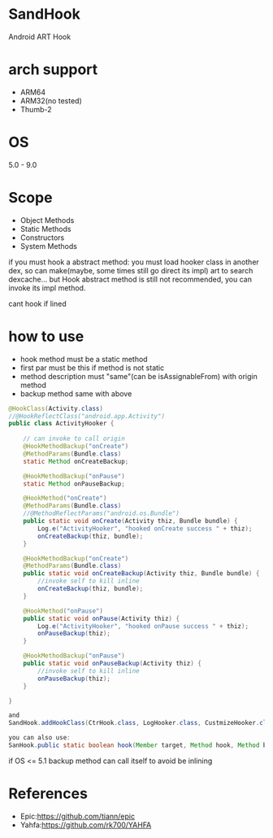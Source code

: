 # SandHook
Android ART Hook

# arch support 

- ARM64
- ARM32(no tested)
- Thumb-2

# OS

5.0 - 9.0

# Scope

- Object Methods
- Static Methods
- Constructors
- System Methods

if you must hook a abstract method:
you must load hooker class in another dex, so can make(maybe, some times still go direct its impl) art to search dexcache...
but Hook abstract method is still not recommended, you can invoke its impl method.

cant hook if lined

# how to use

- hook method must be a static method
- first par must be this if method is not static
- method description must "same"(can be isAssignableFrom) with origin method
- backup method same with above

```java
@HookClass(Activity.class)
//@HookReflectClass("android.app.Activity")
public class ActivityHooker {
    
    // can invoke to call origin
    @HookMethodBackup("onCreate")
    @MethodParams(Bundle.class)
    static Method onCreateBackup;

    @HookMethodBackup("onPause")
    static Method onPauseBackup;

    @HookMethod("onCreate")
    @MethodParams(Bundle.class)
    //@MethodReflectParams("android.os.Bundle")
    public static void onCreate(Activity thiz, Bundle bundle) {
        Log.e("ActivityHooker", "hooked onCreate success " + thiz);
        onCreateBackup(thiz, bundle);
    }

    @HookMethodBackup("onCreate")
    @MethodParams(Bundle.class)
    public static void onCreateBackup(Activity thiz, Bundle bundle) {
        //invoke self to kill inline
        onCreateBackup(thiz, bundle);
    }

    @HookMethod("onPause")
    public static void onPause(Activity thiz) {
        Log.e("ActivityHooker", "hooked onPause success " + thiz);
        onPauseBackup(thiz);
    }

    @HookMethodBackup("onPause")
    public static void onPauseBackup(Activity thiz) {
        //invoke self to kill inline
        onPauseBackup(thiz);
    }

}

and
SandHook.addHookClass(CtrHook.class, LogHooker.class, CustmizeHooker.class, ActivityHooker.class, ObjectHooker.class);

you can also use:
SanHook.public static boolean hook(Member target, Method hook, Method backup) {}
```

if OS <= 5.1 
backup method can call itself to avoid be inlining

# References

- Epic:https://github.com/tiann/epic
- Yahfa:https://github.com/rk700/YAHFA


